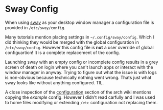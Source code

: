 # Sway Config
When using [sway](https://wiki.archlinux.org/title/Sway) as your desktop window
manager a configuration file is provided in `/etc/sway/config`.

Many tutorials mention placing settings in `~/.config/sway/config`. Which I did thinking they would be
merged with the global configuration in `/etc/sway/config`. However this config file
is **not** a user override of global configuartion! It is a complete replacement of the config.

Launching sway with an empty config or incomplete config results in a grey
screen of death on login where you can't launch apps or interact with the
window manager in anyway. Trying to figure out what the issue is with logs is 
non-obvious because technically nothing went wrong. Thats just what sway looks like without anything 
configured. TIL.

A close inspection of the [configuration](https://wiki.archlinux.org/title/Sway#Configuration)
section of the arch wiki mentions copying the *example* config. However
I didn't read carfully and I was used to home files modifying or extending `/etc`
configuration not replacing them.

